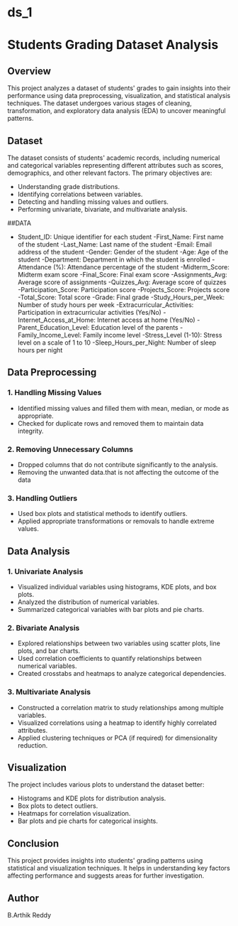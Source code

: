 # ds_1

# Students Grading Dataset Analysis

## Overview
This project analyzes a dataset of students' grades to gain insights into their performance using data preprocessing, visualization, and statistical analysis techniques. The dataset undergoes various stages of cleaning, transformation, and exploratory data analysis (EDA) to uncover meaningful patterns.

## Dataset
The dataset consists of students' academic records, including numerical and categorical variables representing different attributes such as scores, demographics, and other relevant factors. The primary objectives are:
- Understanding grade distributions.
- Identifying correlations between variables.
- Detecting and handling missing values and outliers.
- Performing univariate, bivariate, and multivariate analysis.


##DATA
- Student_ID: Unique identifier for each student
-First_Name: First name of the student
-Last_Name: Last name of the student
-Email: Email address of the student
-Gender: Gender of the student
-Age: Age of the student
-Department: Department in which the student is enrolled
-Attendance (%): Attendance percentage of the student
-Midterm_Score: Midterm exam score
-Final_Score: Final exam score
-Assignments_Avg: Average score of assignments
-Quizzes_Avg: Average score of quizzes
-Participation_Score: Participation score
-Projects_Score: Projects score
-Total_Score: Total score
-Grade: Final grade
-Study_Hours_per_Week: Number of study hours per week
-Extracurricular_Activities: Participation in extracurricular activities (Yes/No)
-Internet_Access_at_Home: Internet access at home (Yes/No)
-Parent_Education_Level: Education level of the parents
-Family_Income_Level: Family income level
-Stress_Level (1-10): Stress level on a scale of 1 to 10
-Sleep_Hours_per_Night: Number of sleep hours per night

## Data Preprocessing
### 1. Handling Missing Values
- Identified missing values and filled them with mean, median, or mode as appropriate.
- Checked for duplicate rows and removed them to maintain data integrity.

### 2. Removing Unnecessary Columns
- Dropped columns that do not contribute significantly to the analysis.
- Removing the unwanted data.that is not affecting the outcome of the data

### 3. Handling Outliers
- Used box plots and statistical methods to identify outliers.
- Applied appropriate transformations or removals to handle extreme values.

## Data Analysis
### 1. Univariate Analysis
- Visualized individual variables using histograms, KDE plots, and box plots.
- Analyzed the distribution of numerical variables.
- Summarized categorical variables with bar plots and pie charts.

### 2. Bivariate Analysis
- Explored relationships between two variables using scatter plots, line plots, and bar charts.
- Used correlation coefficients to quantify relationships between numerical variables.
- Created crosstabs and heatmaps to analyze categorical dependencies.

### 3. Multivariate Analysis
- Constructed a correlation matrix to study relationships among multiple variables.
- Visualized correlations using a heatmap to identify highly correlated attributes.
- Applied clustering techniques or PCA (if required) for dimensionality reduction.

## Visualization
The project includes various plots to understand the dataset better:
- Histograms and KDE plots for distribution analysis.
- Box plots to detect outliers.
- Heatmaps for correlation visualization.
- Bar plots and pie charts for categorical insights.


## Conclusion
This project provides insights into students' grading patterns using statistical and visualization techniques. It helps in understanding key factors affecting performance and suggests areas for further investigation.

## Author
B.Arthik Reddy



